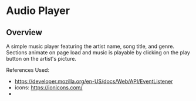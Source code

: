 # Audio Player

## Overview
A simple music player featuring the artist name, song title, and genre. Sections animate on page load and music is playable by clicking on the play button on the artist's picture.

References Used:
- https://developer.mozilla.org/en-US/docs/Web/API/EventListener
- icons: https://ionicons.com/
- 